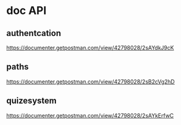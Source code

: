 # doc API

## authentcation
https://documenter.getpostman.com/view/42798028/2sAYdkJ9cK

## paths
https://documenter.getpostman.com/view/42798028/2sB2cVg2hD

## quizesystem
https://documenter.getpostman.com/view/42798028/2sAYkErfwC
